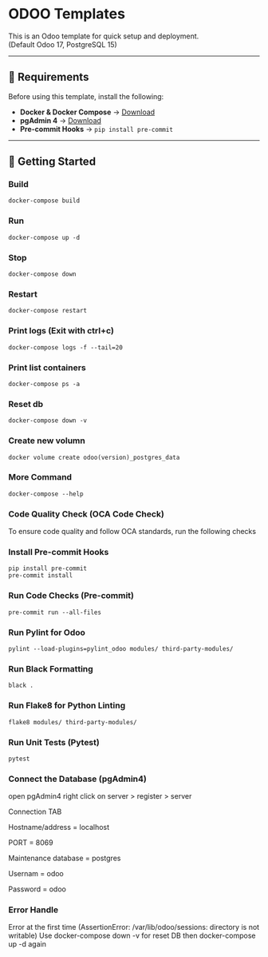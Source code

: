 # ODOO Templates

This is an Odoo template for quick setup and deployment.  
(Default Odoo 17, PostgreSQL 15)

---

## **📌 Requirements**
Before using this template, install the following:

- **Docker & Docker Compose** → [Download](https://www.docker.com/products/docker-desktop)
- **pgAdmin 4** → [Download](https://www.pgadmin.org/download/)
- **Pre-commit Hooks** → `pip install pre-commit`

---

## **🚀 Getting Started**

### Build
```
docker-compose build
```

### Run
```
docker-compose up -d
```

### Stop
```
docker-compose down
```

### Restart
```
docker-compose restart
```

### Print logs (Exit with ctrl+c)
```
docker-compose logs -f --tail=20
```

### Print list containers
```
docker-compose ps -a
```

### Reset db
```
docker-compose down -v
```

### Create new volumn
```
docker volume create odoo(version)_postgres_data
```

### More Command
```
docker-compose --help
```

### Code Quality Check (OCA Code Check)
To ensure code quality and follow OCA standards, run the following checks

### Install Pre-commit Hooks
```
pip install pre-commit
pre-commit install
```

### Run Code Checks (Pre-commit)
```
pre-commit run --all-files
```

### Run Pylint for Odoo
```
pylint --load-plugins=pylint_odoo modules/ third-party-modules/
```

### Run Black Formatting
```
black .
```

### Run Flake8 for Python Linting
```
flake8 modules/ third-party-modules/
```

### Run Unit Tests (Pytest)
```
pytest
```

### Connect the Database (pgAdmin4)

open pgAdmin4 
right click on server > register > server

Connection TAB 

Hostname/address = localhost

PORT = 8069

Maintenance database = postgres

Usernam = odoo

Password = odoo 

### Error Handle

Error at the first time (AssertionError: /var/lib/odoo/sessions: directory is not writable) Use docker-compose down -v for reset DB then docker-compose up -d again